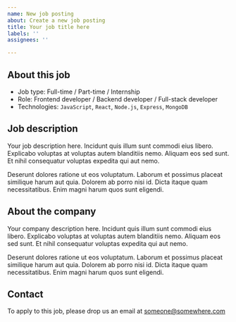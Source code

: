```yaml
---
name: New job posting
about: Create a new job posting
title: Your job title here
labels: ''
assignees: ''

---
```


## About this job

- Job type: Full-time / Part-time / Internship
- Role: Frontend developer / Backend developer / Full-stack developer
- Technologies: `JavaScript`, `React`, `Node.js`, `Express`, `MongoDB`

## Job description

Your job description here. Incidunt quis illum sunt commodi eius libero. Explicabo voluptas at voluptas autem blanditiis nemo. Aliquam eos sed sunt. Et nihil consequatur voluptas expedita qui aut nemo.

Deserunt dolores ratione ut eos voluptatum. Laborum et possimus placeat similique harum aut quia. Dolorem ab porro nisi id. Dicta itaque quam necessitatibus. Enim magni harum quos sunt eligendi.

## About the company

Your company description here. Incidunt quis illum sunt commodi eius libero. Explicabo voluptas at voluptas autem blanditiis nemo. Aliquam eos sed sunt. Et nihil consequatur voluptas expedita qui aut nemo.

Deserunt dolores ratione ut eos voluptatum. Laborum et possimus placeat similique harum aut quia. Dolorem ab porro nisi id. Dicta itaque quam necessitatibus. Enim magni harum quos sunt eligendi. 

## Contact 

To apply to this job, please drop us an email at someone@somewhere.com
